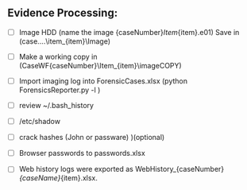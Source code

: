 

## **Evidence Processing:**

- [ ] Image HDD (name the image {caseNumber}_Item_{item}.e01) Save in (case....\item_{item}\Image\)

- [ ] Make a working copy in  (CaseWF\{caseNumber}\Item_{item}\imageCOPY\)

- [ ] Import imaging log into ForensicCases.xlsx (python ForensicsReporter.py -l )

- [ ] review ~/.bash_history

- [ ] /etc/shadow

- [ ] crack hashes (John or passware) )(optional)

- [ ] Browser passwords to passwords.xlsx

- [ ] Web history logs were exported as WebHistory_{caseNumber}_{caseName}_{item}.xlsx.

